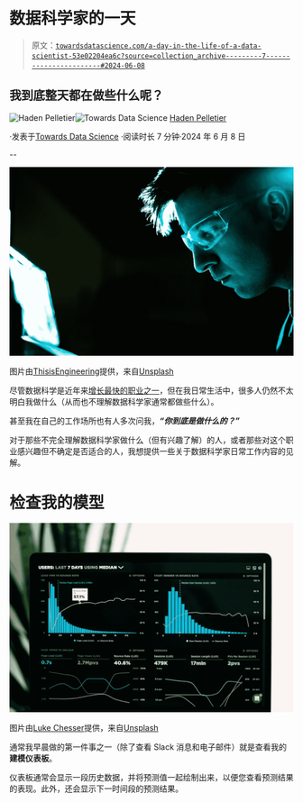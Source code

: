 # 数据科学家的一天

> 原文：[`towardsdatascience.com/a-day-in-the-life-of-a-data-scientist-53e02204ea6c?source=collection_archive---------7-----------------------#2024-06-08`](https://towardsdatascience.com/a-day-in-the-life-of-a-data-scientist-53e02204ea6c?source=collection_archive---------7-----------------------#2024-06-08)

## 我到底整天都在做些什么呢？

[](https://medium.com/@pelletierhaden?source=post_page---byline--53e02204ea6c--------------------------------)![Haden Pelletier](https://medium.com/@pelletierhaden?source=post_page---byline--53e02204ea6c--------------------------------)[](https://towardsdatascience.com/?source=post_page---byline--53e02204ea6c--------------------------------)![Towards Data Science](https://towardsdatascience.com/?source=post_page---byline--53e02204ea6c--------------------------------) [Haden Pelletier](https://medium.com/@pelletierhaden?source=post_page---byline--53e02204ea6c--------------------------------)

·发表于[Towards Data Science](https://towardsdatascience.com/?source=post_page---byline--53e02204ea6c--------------------------------) ·阅读时长 7 分钟·2024 年 6 月 8 日

--

![](img/02e85cc58c660407c20b093a20f6c42f.png)

图片由[ThisisEngineering](https://unsplash.com/@thisisengineering?utm_source=medium&utm_medium=referral)提供，来自[Unsplash](https://unsplash.com/?utm_source=medium&utm_medium=referral)

尽管数据科学是近年来[增长最快的职业之一](https://www.bls.gov/ooh/fastest-growing.htm)，但在我日常生活中，很多人仍然不太明白我做什么（从而也不理解数据科学家通常都做些什么）。

甚至我在自己的工作场所也有人多次问我，***“你到底是做什么的？”***

对于那些不完全理解数据科学家做什么（但有兴趣了解）的人，或者那些对这个职业感兴趣但不确定是否适合的人，我想提供一些关于数据科学家日常工作内容的见解。

# 检查我的模型

![](img/bf141c6a0ffd08b861f2ab2bcd28d2a0.png)

图片由[Luke Chesser](https://unsplash.com/@lukechesser?utm_source=medium&utm_medium=referral)提供，来自[Unsplash](https://unsplash.com/?utm_source=medium&utm_medium=referral)

通常我早晨做的第一件事之一（除了查看 Slack 消息和电子邮件）就是查看我的**建模仪表板**。

仪表板通常会显示一段历史数据，并将预测值一起绘制出来，以便您查看预测结果的表现。此外，还会显示下一时间段的预测结果。
